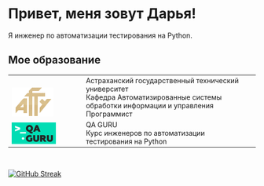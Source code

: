 # Привет, меня зовут Дарья!

Я инженер по автоматизации тестирования на Python.

## Мое образование

<table width="100%" border='0'>
   <tr> 
    <td width="30%" valign="bottom"><img src="/icons/astu_logo.png"></td><td valign="middle">Астраханский государственный технический университет</br>Кафедра Автоматизированные системы обработки информации и управления</br>Программист</td></tr>
    <tr> 
    <td width="30%" valign="bottom"><img src="/icons/photo_2022-05-30_21-01-03.png"></td><td valign="middle">QA GURU</br>Курс инженеров по автоматизации тестирования на Python</br></td></tr>
  </table>
  </br>
  
  [![GitHub Streak](https://github-readme-streak-stats.herokuapp.com/?user=DashaKudryavtseva)](https://git.io/streak-stats)


<!--
**DashaKudryavtseva/DashaKudryavtseva** is a ✨ _special_ ✨ repository because its `README.md` (this file) appears on your GitHub profile.

Here are some ideas to get you started:

- 🔭 I’m currently working on ...
- 🌱 I’m currently learning ...
- 👯 I’m looking to collaborate on ...
- 🤔 I’m looking for help with ...
- 💬 Ask me about ...
- 📫 How to reach me: ...
- 😄 Pronouns: ...
- ⚡ Fun fact: ...
-->
